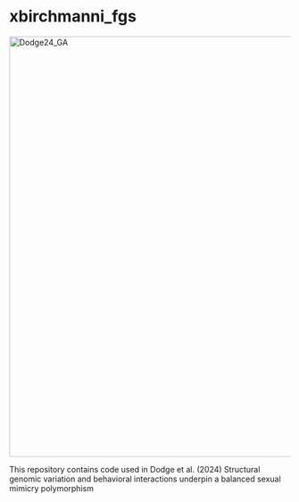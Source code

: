 # xbirchmanni_fgs
<img width="753" alt="Dodge24_GA" src="https://github.com/user-attachments/assets/ebf6b898-56df-4d90-8879-2fb7baea17fc">

This repository contains code used in Dodge et al. (2024) Structural genomic variation and behavioral interactions underpin a balanced sexual mimicry polymorphism
